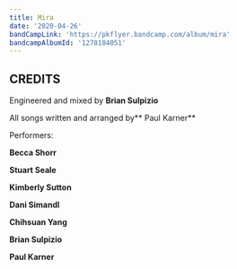 ```yaml
---
title: Mira
date: '2020-04-26'
bandCampLink: 'https://pkflyer.bandcamp.com/album/mira'
bandcampAlbumId: '1278184051'
---
```

## CREDITS

Engineered and mixed by **Brian Sulpizio**

All songs written and arranged by** Paul Karner**



Performers:

**Becca Shorr**

**Stuart Seale**

**Kimberly Sutton**

**Dani Simandl**

**Chihsuan Yang**

**Brian Sulpizio**

**Paul Karner**
